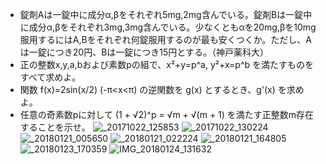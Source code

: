 - 錠剤Aは一錠中に成分α,βをそれぞれ5mg,2mg含んでいる。錠剤Bは一錠中に成分α,βをそれぞれ3mg,3mg含んでいる。少なくともαを20mg,βを10mg服用するにはA,Bをそれぞれ何錠服用するのが最も安くつくか。ただし、Aは一錠につき20円、Bは一錠につき15円とする。（神戸薬科大）
- 正の整数x,y,a,bおよび素数pの組で、x²+y=p^a, y²+x=p^b を満たすものをすべて求めよ。
- 関数 f(x)=2sin(x/2) (-π<x<π) の逆関数を g(x) とするとき、g'(x) を求めよ。
- 任意の奇素数pに対して (1 + √2)^p = √m + √(m + 1) を満たす正整数m存在することを示せ。
![_20171022_125853](https://github.com/dep689/memo/assets/117683899/e3727b6b-1ed9-4d23-953c-c0b5c75be7e9)
![_20171022_130224](https://github.com/dep689/memo/assets/117683899/bf48c23a-2a53-4ea4-b8ac-4f994f1b6bd8)
![_20180121_005650](https://github.com/dep689/memo/assets/117683899/ffcb5705-3466-4941-87fe-368bbf0932a7)
![_20180121_022224](https://github.com/dep689/memo/assets/117683899/23b21fb2-573f-4793-bb03-b08541e0aa61)
![_20180121_164805](https://github.com/dep689/memo/assets/117683899/ea44d556-1309-4533-9865-49fab4a766b3)
![_20180123_170359](https://github.com/dep689/memo/assets/117683899/40aab174-1e59-4f4d-a503-9fc04aa5a7c8)
![IMG_20180124_131632](https://github.com/dep689/memo/assets/117683899/02e817fa-caf7-48f0-bc1e-432d1966fde1)
